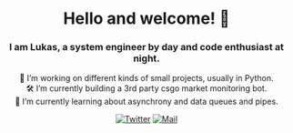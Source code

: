 <h1 align="center"> Hello and welcome! 👋 </h1>
<h3 align="center">I am Lukas, a system engineer by day and code enthusiast at night.</h3>

<p align="center">
  🔭 I’m working on different kinds of small projects, usually in Python.<br>
  🛠️ I’m currently building a 3rd party csgo market monitoring bot.<br>
  🌱 I’m currently learning about asynchrony and data queues and pipes.
</p>

<p align="center">
  <a href="https://twitter.com/LyuxGG" target="_blank">
    <img src="https://img.shields.io/badge/-%40LyuxGG-blue.svg?&style=flat&logo=twitter&logoColor=white&link=https://twitter.com/LyuxGG" alt="Twitter"></a>
  <a href="mailto:m@hler.eu" target="_blank">
    <img src="https://img.shields.io/badge/-m%40hler.eu-red?style=flat&logo=Gmail&logoColor=white&link=mailto:m@hler.eu"   alt="Mail"></a>
</p>
